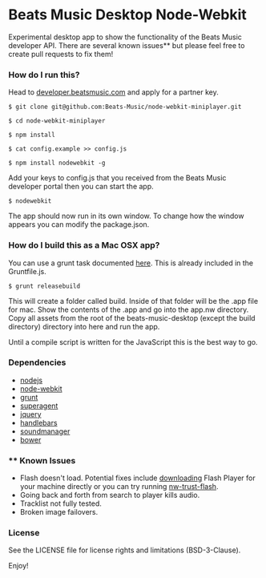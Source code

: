 # Beats Music Desktop Node-Webkit

Experimental desktop app to show the functionality of the Beats Music developer API. There are several known issues** but please feel free to create pull requests to fix them!

### How do I run this?
Head to [developer.beatsmusic.com](http://developer.beatsmusic.com) and apply for a partner key.

    $ git clone git@github.com:Beats-Music/node-webkit-miniplayer.git
    
    $ cd node-webkit-miniplayer

    $ npm install 
    
    $ cat config.example >> config.js
    
    $ npm install nodewebkit -g

Add your keys to config.js that you received from the Beats Music developer portal then you can start the app.

    $ nodewebkit
    
The app should now run in its own window. To change how the window appears you can modify the package.json.

### How do I build this as a Mac OSX app?
You can use a grunt task documented [here](https://github.com/mllrsohn/grunt-node-webkit-builder). This is already included in the Gruntfile.js.

    $ grunt releasebuild
        
This will create a folder called build. Inside of that folder will be the .app file for mac. Show the contents of the .app and go into the app.nw directory. Copy all assets from the root of the beats-music-desktop (except the build directory) directory into here and run the app.
 
Until a compile script is written for the JavaScript this is the best way to go.

### Dependencies
* [nodejs](http://nodejs.org/)
* [node-webkit](https://github.com/rogerwang/node-webkit)
* [grunt](http://gruntjs.com/)
* [superagent](http://visionmedia.github.io/superagent/)
* [jquery](http://jquery.com/)
* [handlebars](http://handlebarsjs.com/)
* [soundmanager](http://www.schillmania.com/projects/soundmanager2/)
* [bower](http://bower.io/)

### ** Known Issues

* Flash doesn't load. Potential fixes include [downloading](http://get.adobe.com/flashplayer/) Flash Player for your machine directly or you can try running [nw-trust-flash](https://github.com/szwacz/nw-flash-trust).
* Going back and forth from search to player kills audio.
* Tracklist not fully tested.
* Broken image failovers.

### License

See the LICENSE file for license rights and limitations (BSD-3-Clause).



Enjoy!



